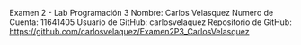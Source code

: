 Examen 2 - Lab Programación 3
Nombre: Carlos Velasquez
Numero de Cuenta: 11641405
Usuario de GitHub: carlosvelaquez
Repositorio de GitHub: https://github.com/carlosvelaquez/Examen2P3_CarlosVelasquez

